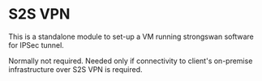 # S2S VPN
This is a standalone module to set-up a VM running strongswan software for IPSec tunnel.

Normally not required. Needed only if connectivity to client's on-premise infrastructure over S2S VPN is required.